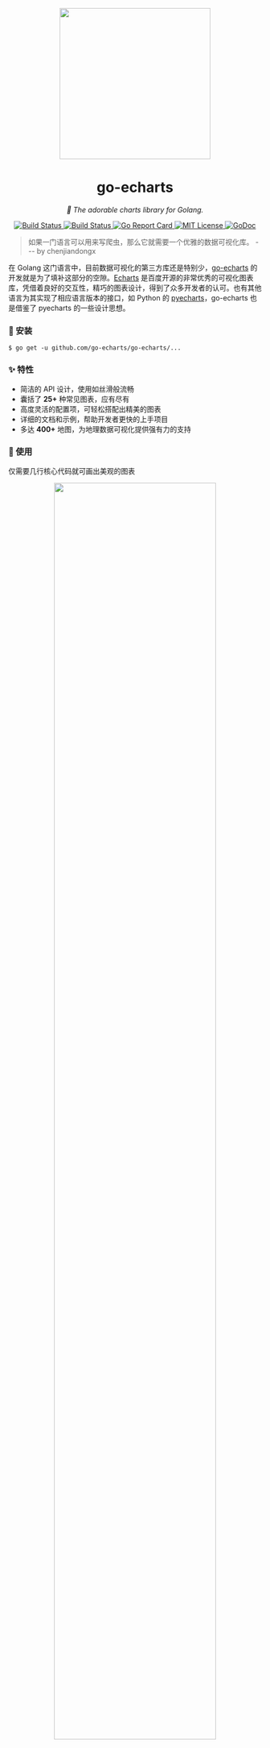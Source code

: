 <p align="center">
<img src="https://user-images.githubusercontent.com/19553554/52535979-c0d0e680-2d8f-11e9-85c8-2e9f659e7c6f.png" width=300 height=300 />
</p>

<h1 align="center">go-echarts</h1>
<p align="center">
    <em>🎨 The adorable charts library for Golang.</em>
</p>
<p align="center">
    <a href="https://travis-ci.org/go-echarts/go-echarts">
        <img src="https://travis-ci.org/go-echarts/go-echarts.svg?branch=master" alt="Build Status">
    </a>
    <a href="https://ci.appveyor.com/project/go-echarts/go-echarts">
        <img src="https://ci.appveyor.com/api/projects/status/kdxi0s1nc1t6dqn0?svg=true" alt="Build Status">
    </a>
    <a href="https://goreportcard.com/report/github.com/go-echarts/go-echarts">
        <img src="https://goreportcard.com/badge/github.com/go-echarts/go-echarts" alt="Go Report Card">
    </a>
    <a href="https://opensource.org/licenses/MIT">
        <img src="https://img.shields.io/badge/License-MIT-brightgreen.svg" alt="MIT License">
    </a>
        <a href="https://godoc.org/github.com/go-echarts/go-echarts">
        <img src="https://godoc.org/github.com/go-echarts/go-echarts?status.svg" alt="GoDoc">
    </a>
</p>

> 如果一门语言可以用来写爬虫，那么它就需要一个优雅的数据可视化库。 --- by chenjiandongx

在 Golang 这门语言中，目前数据可视化的第三方库还是特别少，[go-echarts](https://github.com/chenjiandongx/go-echarts) 的开发就是为了填补这部分的空隙。[Echarts](https://echarts.baidu.com) 是百度开源的非常优秀的可视化图表库，凭借着良好的交互性，精巧的图表设计，得到了众多开发者的认可。也有其他语言为其实现了相应语言版本的接口，如 Python 的 [pyecharts](https://github.com/pyecharts/pyecharts)，go-echarts 也是借鉴了 pyecharts 的一些设计思想。


### 🔰 安装

```shell
$ go get -u github.com/go-echarts/go-echarts/...
```

### ✨ 特性

* 简洁的 API 设计，使用如丝滑般流畅
* 囊括了 **25+** 种常见图表，应有尽有
* 高度灵活的配置项，可轻松搭配出精美的图表
* 详细的文档和示例，帮助开发者更快的上手项目
* 多达 **400+** 地图，为地理数据可视化提供强有力的支持

### 📝 使用

仅需要几行核心代码就可画出美观的图表

<p align="center">
<img src="https://user-images.githubusercontent.com/19553554/52524229-bf42e800-2cd5-11e9-9eb8-47d8e3f4052b.png" width="80%" height="80%" />
</p>

生成的 bar.html 是这样的。Cool！

<p align="center">
<img src="https://user-images.githubusercontent.com/19553554/52524101-34152280-2cd4-11e9-87c6-bbf5e388fe23.png" width="80%" height="80%" />
</p>

当然你也可以使用更加 `golang` 的方式，利用 `net/http`

<p align="center">
<img src="https://user-images.githubusercontent.com/19553554/52524272-2c567d80-2cd6-11e9-8a73-29ba059b8bb5.png"
 width="80%" height="80%" />
</p>

打开浏览器访问 http://localhost:8081 也可以看到同样的效果！

### 🔖 Demo

<div align="center">
<img src="https://user-images.githubusercontent.com/19553554/52197440-843a5200-289a-11e9-8601-3ce8d945b04a.gif" width="33%" height="33%" alt="bar"/>
<img src="https://user-images.githubusercontent.com/19553554/52360729-ad640980-2a77-11e9-84e2-feff7e11aea5.gif" width="33%" height="33%" alt="boxplot"/>
<img src="https://user-images.githubusercontent.com/19553554/52535290-4b611800-2d87-11e9-8bf2-b43a54a3bda8.png" width="33%" height="33%" alt="effectScatter"/>
<img src="https://user-images.githubusercontent.com/19553554/52332816-ac5eb800-2a36-11e9-8227-3538976f447d.gif" width="33%" height="33%" alt="funnel"/>
<img src="https://user-images.githubusercontent.com/19553554/52332988-0b243180-2a37-11e9-9db8-eb6b8c86a0de.png" width="33%" height="33%" alt="gague"/>
<img src="https://user-images.githubusercontent.com/19553554/52344575-133f9980-2a56-11e9-93e0-568e484936ce.gif" width="33%" height="33%" alt="geo"/>
<img src="https://user-images.githubusercontent.com/19553554/52727805-f7f20280-2ff0-11e9-91ab-cd99848e3127.gif" width="33%" height="33%" alt="graph"/>
<img src="https://user-images.githubusercontent.com/19553554/52345115-6534ef00-2a57-11e9-80cd-9cbfed252139.gif" width="33%" height="33%" alt="heatmap"/>
<img src="https://user-images.githubusercontent.com/19553554/52345490-4a16af00-2a58-11e9-9b43-7bbc86aa05b6.gif" width="33%" height="33%" alt="kline"/>
<img src="https://user-images.githubusercontent.com/19553554/52346064-b7770f80-2a59-11e9-9e03-6dae3a8c637d.gif" width="33%" height="33%" alt="line"/>
<img src="https://user-images.githubusercontent.com/19553554/52347117-248ba480-2a5c-11e9-8402-5a94054dca50.gif" width="33%" height="33%" alt="liquid"/>
<img src="https://user-images.githubusercontent.com/19553554/52347915-0a52c600-2a5e-11e9-8039-41268238576c.gif" width="33%" height="33%" alt="map"/>
<img src="https://user-images.githubusercontent.com/19553554/52535013-e48e2f80-2d83-11e9-8886-ac0d2122d6af.png" width="33%" height="33%" alt="parallel"/>
<img src="https://user-images.githubusercontent.com/19553554/52348202-bb596080-2a5e-11e9-84a7-60732be0743a.gif" width="33%" height="33%" alt="pie"/>
<img src="https://user-images.githubusercontent.com/19553554/52533994-932b7380-2d76-11e9-93b4-0de3132eb941.gif" width="33%" height="33%" alt="radar"/>
<img src="https://user-images.githubusercontent.com/19553554/52348431-420e3d80-2a5f-11e9-8cab-7b415592dc77.gif" width="33%" height="33%" alt="scatter"/>
<img src="https://user-images.githubusercontent.com/19553554/52348737-01fb8a80-2a60-11e9-94ac-dacbd7b58811.png" width="33%" height="33%" alt="wordCloud"/>
<img src="https://user-images.githubusercontent.com/19553554/52433989-4f075b80-2b49-11e9-9979-ef32c2d17c96.gif" width="33%" height="33%" alt="bar3D"/>
<img src="https://user-images.githubusercontent.com/19553554/52464826-4baab900-2bb7-11e9-8299-776f5ee43670.gif" width="33%" height="33%" alt="line3D"/>
<img src="https://user-images.githubusercontent.com/19553554/52802261-8d0cfe00-30ba-11e9-8ae7-ae0773770a59.gif" width="33%" height="33%" alt="sankey"/>
<img src="https://user-images.githubusercontent.com/19553554/52464647-aee81b80-2bb6-11e9-864e-c544392e523a.gif" width="33%" height="33%" alt="scatter3D"/>
<img src="https://user-images.githubusercontent.com/19553554/52465183-a55fb300-2bb8-11e9-8c10-4519c4e3f758.gif" width="33%" height="33%" alt="surface3D"/>
<img src="https://user-images.githubusercontent.com/19553554/52798246-7ebae400-30b2-11e9-8489-6c10339c3429.gif" width="33%" height="33%" alt="themeRiver"/>
<img src="https://user-images.githubusercontent.com/19553554/52349544-c2ce3900-2a61-11e9-82af-28aaaaae0d67.gif" width="33%" height="33%" alt="overlap"/>
</div>

运行 example/main.go 可预览所有示例
```shell
$ cd your/gopath/src/github.com/go-echarts/go-echarts/example
$ go build .
$ ./example
```

了解更多文档的内容请访问 [go-echarts.github.io/go-echarts/](https://go-echarts.github.io/go-echarts/)

### 📃 LICENSE

MIT [©chenjiandongx](https://github.com/chenjiandongx)
